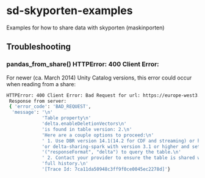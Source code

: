 # sd-skyporten-examples
Examples for how to share data with skyporten (maskinporten)


## Troubleshooting


### pandas_from_share() HTTPError: 400 Client Error:

For newer (ca. March 2014) Unity Catalog versions, this error could occur when reading from a share:

``````bash
HTTPError: 400 Client Error: Bad Request for url: https://europe-west3.gcp.databricks.com/api/2.0/delta-sharing/metastores/.../shares/foo/schemas/bar/tables/lee/query
 Response from server: 
 { 'error_code': 'BAD_REQUEST',
  'message': '\n'
             'Table property\n'
             'delta.enableDeletionVectors\n'
             'is found in table version: 2.\n'
             'Here are a couple options to proceed:\n'
             ' 1. Use DBR version 14.1(14.2 for CDF and streaming) or higher '
             'or delta-sharing-spark with version 3.1 or higher and set option '
             '("responseFormat", "delta") to query the table.\n'
             ' 2. Contact your provider to ensure the table is shared with '
             'full history.\n'
             '[Trace Id: 7ca11da50948c3ff9f0ce0045ec2278d]'}
``````
